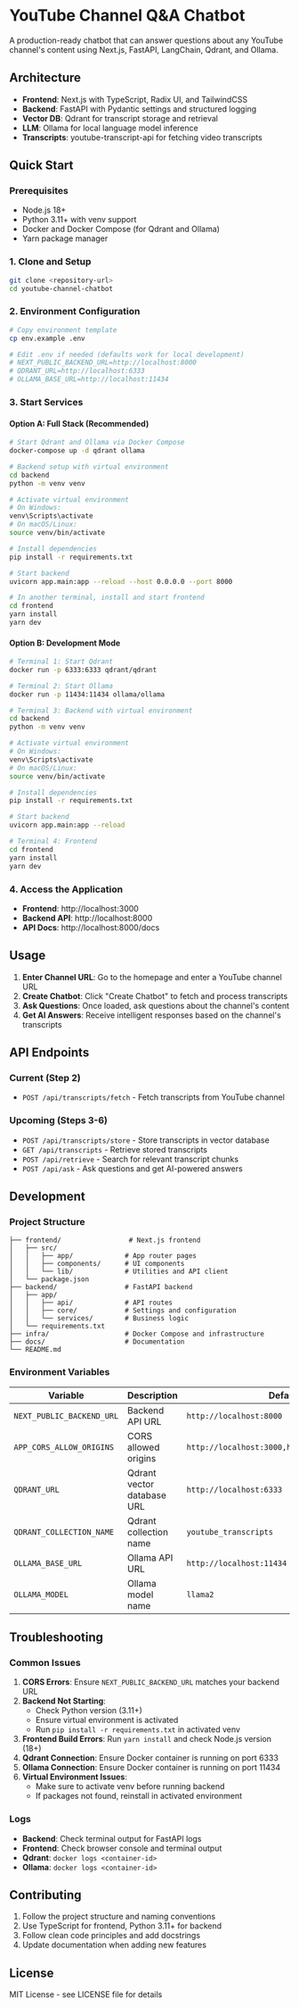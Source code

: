 # YouTube Channel Q&A Chatbot

A production-ready chatbot that can answer questions about any YouTube channel's content using Next.js, FastAPI, LangChain, Qdrant, and Ollama.

## Architecture

- **Frontend**: Next.js with TypeScript, Radix UI, and TailwindCSS
- **Backend**: FastAPI with Pydantic settings and structured logging
- **Vector DB**: Qdrant for transcript storage and retrieval
- **LLM**: Ollama for local language model inference
- **Transcripts**: youtube-transcript-api for fetching video transcripts

## Quick Start

### Prerequisites

- Node.js 18+
- Python 3.11+ with venv support
- Docker and Docker Compose (for Qdrant and Ollama)
- Yarn package manager

### 1. Clone and Setup

```bash
git clone <repository-url>
cd youtube-channel-chatbot
```

### 2. Environment Configuration

```bash
# Copy environment template
cp env.example .env

# Edit .env if needed (defaults work for local development)
# NEXT_PUBLIC_BACKEND_URL=http://localhost:8000
# QDRANT_URL=http://localhost:6333
# OLLAMA_BASE_URL=http://localhost:11434
```

### 3. Start Services

#### Option A: Full Stack (Recommended)

```bash
# Start Qdrant and Ollama via Docker Compose
docker-compose up -d qdrant ollama

# Backend setup with virtual environment
cd backend
python -m venv venv

# Activate virtual environment
# On Windows:
venv\Scripts\activate
# On macOS/Linux:
source venv/bin/activate

# Install dependencies
pip install -r requirements.txt

# Start backend
uvicorn app.main:app --reload --host 0.0.0.0 --port 8000

# In another terminal, install and start frontend
cd frontend
yarn install
yarn dev
```

#### Option B: Development Mode

```bash
# Terminal 1: Start Qdrant
docker run -p 6333:6333 qdrant/qdrant

# Terminal 2: Start Ollama
docker run -p 11434:11434 ollama/ollama

# Terminal 3: Backend with virtual environment
cd backend
python -m venv venv

# Activate virtual environment
# On Windows:
venv\Scripts\activate
# On macOS/Linux:
source venv/bin/activate

# Install dependencies
pip install -r requirements.txt

# Start backend
uvicorn app.main:app --reload

# Terminal 4: Frontend
cd frontend
yarn install
yarn dev
```

### 4. Access the Application

- **Frontend**: http://localhost:3000
- **Backend API**: http://localhost:8000
- **API Docs**: http://localhost:8000/docs

## Usage

1. **Enter Channel URL**: Go to the homepage and enter a YouTube channel URL
2. **Create Chatbot**: Click "Create Chatbot" to fetch and process transcripts
3. **Ask Questions**: Once loaded, ask questions about the channel's content
4. **Get AI Answers**: Receive intelligent responses based on the channel's transcripts

## API Endpoints

### Current (Step 2)
- `POST /api/transcripts/fetch` - Fetch transcripts from YouTube channel

### Upcoming (Steps 3-6)
- `POST /api/transcripts/store` - Store transcripts in vector database
- `GET /api/transcripts` - Retrieve stored transcripts
- `POST /api/retrieve` - Search for relevant transcript chunks
- `POST /api/ask` - Ask questions and get AI-powered answers

## Development

### Project Structure

```
├── frontend/                 # Next.js frontend
│   ├── src/
│   │   ├── app/             # App router pages
│   │   ├── components/      # UI components
│   │   └── lib/             # Utilities and API client
│   └── package.json
├── backend/                 # FastAPI backend
│   ├── app/
│   │   ├── api/             # API routes
│   │   ├── core/            # Settings and configuration
│   │   └── services/        # Business logic
│   └── requirements.txt
├── infra/                   # Docker Compose and infrastructure
├── docs/                    # Documentation
└── README.md
```

### Environment Variables

| Variable | Description | Default |
|----------|-------------|---------|
| `NEXT_PUBLIC_BACKEND_URL` | Backend API URL | `http://localhost:8000` |
| `APP_CORS_ALLOW_ORIGINS` | CORS allowed origins | `http://localhost:3000,http://127.0.0.1:3000` |
| `QDRANT_URL` | Qdrant vector database URL | `http://localhost:6333` |
| `QDRANT_COLLECTION_NAME` | Qdrant collection name | `youtube_transcripts` |
| `OLLAMA_BASE_URL` | Ollama API URL | `http://localhost:11434` |
| `OLLAMA_MODEL` | Ollama model name | `llama2` |

## Troubleshooting

### Common Issues

1. **CORS Errors**: Ensure `NEXT_PUBLIC_BACKEND_URL` matches your backend URL
2. **Backend Not Starting**: 
   - Check Python version (3.11+)
   - Ensure virtual environment is activated
   - Run `pip install -r requirements.txt` in activated venv
3. **Frontend Build Errors**: Run `yarn install` and check Node.js version (18+)
4. **Qdrant Connection**: Ensure Docker container is running on port 6333
5. **Ollama Connection**: Ensure Docker container is running on port 11434
6. **Virtual Environment Issues**: 
   - Make sure to activate venv before running backend
   - If packages not found, reinstall in activated environment

### Logs

- **Backend**: Check terminal output for FastAPI logs
- **Frontend**: Check browser console and terminal output
- **Qdrant**: `docker logs <container-id>`
- **Ollama**: `docker logs <container-id>`

## Contributing

1. Follow the project structure and naming conventions
2. Use TypeScript for frontend, Python 3.11+ for backend
3. Follow clean code principles and add docstrings
4. Update documentation when adding new features

## License

MIT License - see LICENSE file for details
